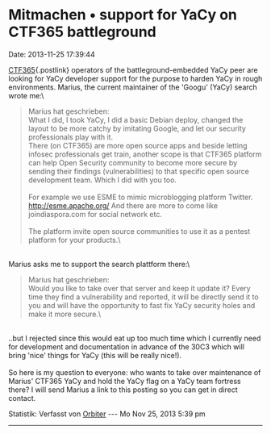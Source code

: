 Mitmachen • support for YaCy on CTF365 battleground
===================================================

Date: 2013-11-25 17:39:44

[CTF365](http://blog.ctf365.com/ctf365-building-our-virtual-internet-fortress-resources/){.postlink}
operators of the battleground-embedded YaCy peer are looking for YaCy
developer support for the purpose to harden YaCy in rough environments.
Marius, the current maintainer of the \'Googu\' (YaCy) search wrote me:\

> <div>
>
> Marius hat geschrieben:\
> What I did, I took YaCy, I did a basic Debian deploy, changed the
> layout to be more catchy by imitating Google, and let our security
> professionals play with it.\
> There (on CTF365) are more open source apps and beside letting infosec
> professionals get train, another scope is that CTF365 platform can
> help Open Security community to become more secure by sending their
> findings (vulnerabilities) to that specific open source development
> team. Which I did with you too.\
> \
> For example we use ESME to mimic microblogging platform Twitter.
> <http://esme.apache.org/> And there are more to come like
> joindiaspora.com for social network etc.\
> \
> The platform invite open source communities to use it as a pentest
> platform for your products.\
>
> </div>

\
Marius asks me to support the search plattform there:\

> <div>
>
> Marius hat geschrieben:\
> Would you like to take over that server and keep it update it? Every
> time they find a vulnerability and reported, it will be directly send
> it to you and will have the opportunity to fast fix YaCy security
> holes and make it more secure.\
>
> </div>

\
..but I rejected since this would eat up too much time which I currently
need for development and documentation in advance of the 30C3 which will
bring \'nice\' things for YaCy (this will be really nice!).\
\
So here is my question to everyone: who wants to take over maintenance
of Marius\' CTF365 YaCy and hold the YaCy flag on a YaCy team fortress
there? I will send Marius a link to this posting so you can get in
direct contact.

Statistik: Verfasst von
[Orbiter](http://forum.yacy-websuche.de/memberlist.php?mode=viewprofile&u=2)
--- Mo Nov 25, 2013 5:39 pm

------------------------------------------------------------------------

